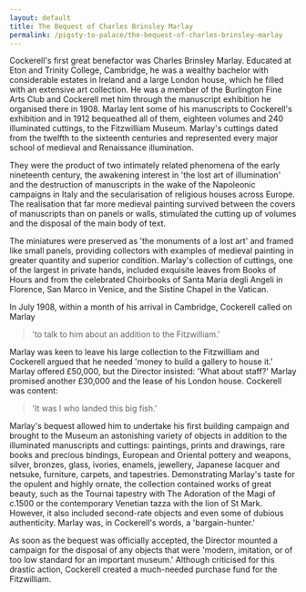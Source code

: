 ```yaml
---
layout: default
title: The Bequest of Charles Brinsley Marlay
permalink: /pigsty-to-palace/the-bequest-of-charles-brinsley-marlay
---
```

Cockerell's first great benefactor was Charles Brinsley Marlay. Educated at Eton and Trinity College, Cambridge, he was a wealthy bachelor with considerable estates in Ireland and a large London house, which he filled with an extensive art collection. He was a member of the Burlington Fine Arts Club and Cockerell met him through the manuscript exhibition he organised there in 1908. Marlay lent some of his manuscripts to Cockerell's exhibition and in 1912 bequeathed all of them, eighteen volumes and 240 illuminated cuttings, to the Fitzwilliam Museum. Marlay's cuttings dated from the twelfth to the sixteenth centuries and represented every major school of medieval and Renaissance illumination.

They were the product of two intimately related phenomena of the early nineteenth century, the awakening interest in 'the lost art of illumination' and the destruction of manuscripts in the wake of the Napoleonic campaigns in Italy and the secularisation of religious houses across Europe. The realisation that far more medieval painting survived between the covers of manuscripts than on panels or walls, stimulated the cutting up of volumes and the disposal of the main body of text.

The miniatures were preserved as 'the monuments of a lost art' and framed like small panels, providing collectors with examples of medieval painting in greater quantity and superior condition. Marlay's collection of cuttings, one of the largest in private hands, included exquisite leaves from Books of Hours and from the celebrated Choirbooks of Santa Maria degli Angeli in Florence, San Marco in Venice, and the Sistine Chapel in the Vatican.

In July 1908, within a month of his arrival in Cambridge, Cockerell called on Marlay

>'to talk to him about an addition to the Fitzwilliam.'

Marlay was keen to leave his large collection to the Fitzwilliam and Cockerell argued that he needed 'money to build a gallery to house it.' Marlay offered £50,000, but the Director insisted: 'What about staff?' Marlay promised another £30,000 and the lease
of his London house. Cockerell was content:

> 'It was I who landed this big fish.'

Marlay's bequest allowed him to undertake his first building campaign and brought to the Museum an astonishing variety of objects in addition to the illuminated manuscripts and cuttings: paintings, prints and drawings, rare books and precious bindings, European and Oriental pottery and weapons, silver, bronzes, glass, ivories, enamels, jewellery, Japanese lacquer and netsuke, furniture, carpets, and tapestries. Demonstrating Marlay's taste for the opulent and highly ornate, the collection contained works of great beauty, such as the Tournai tapestry with The Adoration of the Magi of c.1500 or the contemporary Venetian tazza with the lion of St Mark. However, it also included second-rate objects and even some of dubious authenticity. Marlay was, in Cockerell's words, a 'bargain-hunter.'

As soon as the bequest was officially accepted, the Director mounted a campaign for the disposal of any objects that were 'modern, imitation, or of too low standard for an important museum.' Although criticised for this drastic action, Cockerell created a much-needed purchase fund for the Fitzwilliam.
